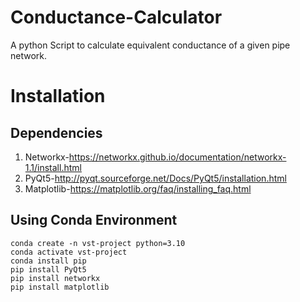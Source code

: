 # Conductance-Calculator
A python Script to calculate equivalent conductance of a given pipe network.

# Installation
## Dependencies
1. Networkx-https://networkx.github.io/documentation/networkx-1.1/install.html
2. PyQt5-http://pyqt.sourceforge.net/Docs/PyQt5/installation.html
3. Matplotlib-https://matplotlib.org/faq/installing_faq.html

## Using Conda Environment
```
conda create -n vst-project python=3.10
conda activate vst-project
conda install pip
pip install PyQt5
pip install networkx
pip install matplotlib
```
